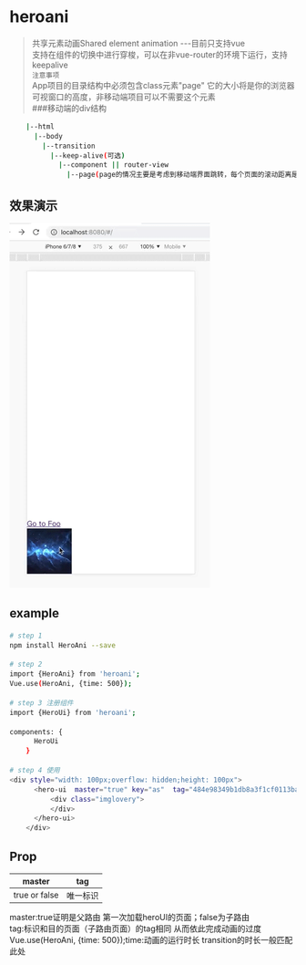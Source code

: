 # heroani

> 共享元素动画Shared element animation  ---目前只支持vue<br/>
支持在组件的切换中进行穿梭，可以在非vue-router的环境下运行，支持keepalive<br/>
`注意事项`  
App项目的目录结构中必须包含class元素"page" 它的大小将是你的浏览器可视窗口的高度，非移动端项目可以不需要这个元素   
###移动端的div结构
``` bash
    |--html   
      |--body   
        |--transition   
          |--keep-alive(可选)   
            |--component || router-view
              |--page(page的情况主要是考虑到移动端界面跳转，每个页面的滚动距离是不相同的)
```
##  效果演示    
![image](https://github.com/chenglie33/heroAni/blob/master/WeChatSight186.gif)
## example
``` bash
# step 1
npm install HeroAni --save

# step 2
import {HeroAni} from 'heroani';
Vue.use(HeroAni, {time: 500});

# step 3 注册组件
import {HeroUi} from 'heroani';

components: {
      HeroUi
    }
    
# step 4 使用
<div style="width: 100px;overflow: hidden;height: 100px">
      <hero-ui  master="true" key="as"  tag="484e98349b1db8a3f1cf0113ba493f651">
          <div class="imglovery">
          </div>
      </hero-ui>
    </div>
```

## Prop
  |master |tag  |   
  |------ |:-----:|
  |true or false  |唯一标识 |
  
  master:true证明是父路由 第一次加载heroUI的页面；false为子路由  
  tag:标识和目的页面（子路由页面）的tag相同 从而依此完成动画的过度    
Vue.use(HeroAni, {time: 500});time:动画的运行时长 transition的时长一般匹配此处
